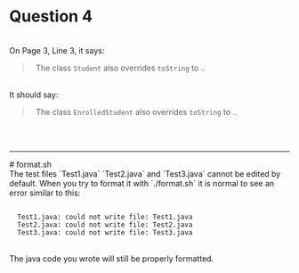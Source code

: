 # Question 4
<br>
On Page 3, Line 3, it says:
<br>
<blockquote>
&nbsp;&nbsp;The class <code>Student</code> also overrides <code>toString</code> to ..
</blockquote> 
<br>
It should say:
<br>
<blockquote>
&nbsp;&nbsp;The class <code>EnrolledStudent</code> also overrides <code>toString</code> to ..
</blockquote> 
<br>
<br>
<hr>
# format.sh
<br>
The test files `Test1.java` `Test2.java` and `Test3.java` cannot be edited by default.  When you try to format it with `./format.sh` it is normal to see an error similar to this:

```

  Test1.java: could not write file: Test1.java
  Test2.java: could not write file: Test2.java
  Test3.java: could not write file: Test3.java

```
<br>
The java code you wrote will still be properly formatted.

